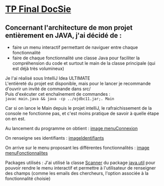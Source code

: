 # [TP Final DocSie](/)


## Concernant l'architecture de mon projet entièrement en JAVA, j'ai décidé de : 
- faire un menu interactif permettant de naviguer entre chaque fonctionnalité   
- faire de chaque fonctionnalité une classe Java pour faciliter la compréhension du code et surtout le main de la classe principale (qui est déjà très volumineux)  


Je l'ai réalisé sous IntelliJ Idea ULTIMATE  
L'entièreté du projet est disponible, mais pour le lancer je recommande d'ouvrir un invité de commande dans src/  
Puis d'exécuter cet enchaînement de commandes :  
`javac main.java && java -cp ../ojdbc11.jar;. Main`


Car si on lance le Main depuis le projet intelliJ, le rafraichissement de la console ne fonctionne pas, et c'est moins pratique de savoir à quelle étape on en est.

Au lancement du programme on obtient : 
[image menuConnexion](images/menuConnection.png)

On renseigne ses identifiants :
[imageIdentifiants](images/identifiantsConnexion.png)

On arrive sur le menu proposant les différentes fonctionnalités : 
[image menuFonctionnalites](images/menuFonctionnalites.png)





Packages utilisés :
J'ai utilisé la classe [Scanner](https://docs.oracle.com/javase/8/docs/api/java/util/Scanner.html) du package [java.util](https://docs.oracle.com/javase/8/docs/api/java/util/package-summary.html) pour pouvoir rendre le menu interactif et permettre à l'utilisateur de renseigner des champs (comme les emails des chercheurs, l'option associée à la fonctionnalité choisie)  
